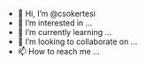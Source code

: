 - 👋 Hi, I’m @csokertesi
- 👀 I’m interested in ...
- 🌱 I’m currently learning ...
- 💞️ I’m looking to collaborate on ...
- 📫 How to reach me ...

<!---
csokertesi/csokertesi is a ✨ special ✨ repository because its `README.md` (this file) appears on your GitHub profile.
You can click the Preview link to take a look at your changes.
--->

